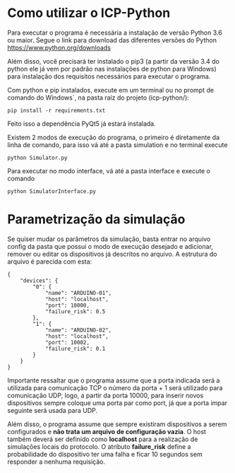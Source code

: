 # Como utilizar o ICP-Python

Para executar o programa é necessária a instalação de versão Python 3.6 ou maior.
Segue o link para download das diferentes versões do Python https://www.python.org/downloads

Além disso, você precisará ter instalado o pip3 (a partir da versão 3.4 do python ele já vem por padrão nas instalações
de python para Windows) para instalação dos requisitos necessários para executar o programa.

Com python e pip instalados, execute em um terminal ou no prompt de comando do Windows`, na pasta
raíz do projeto (icp-python/):
```
pip install -r requirements.txt
```

Feito isso a dependência PyQt5 já estará instalada.

Existem 2 modos de execução do programa, o primeiro é diretamente da linha de comando,
para isso vá até a pasta simulation e no terminal execute
```
python Simulator.py
```
Para executar no modo interface, vá até a pasta interface e execute o comando
```
python SimulatorInterface.py
```

# Parametrização da simulação

Se quiser mudar os parâmetros da simulação, basta entrar no arquivo config da pasta que possui
o modo de execução desejado e adicionar, remover ou editar os dispositivos já descritos no arquivo.
A estrutura do arquivo é parecida com esta:
```
{
    "devices": {
        "0": {
            "name": "ARDUINO-01",
            "host": "localhost",
            "port": 10000,
            "failure_risk": 0.5
        },
        "1": {
            "name": "ARDUINO-02",
            "host": "localhost",
            "port": 10002,
            "failure_risk": 0.1
        }
    }
}
```

Importante ressaltar que o programa assume que a porta indicada será a utilizada para comunicação TCP
o número da porta + 1 será utilizado para comunicação UDP, logo, a partir da porta 10000, para inserir novos
dispositivos sempre coloque uma porta par como port, já que a porta impar seguinte será usada para UDP.

Além disso, o programa assume que sempre existiram dispositivos a serem configurados e **não trata um arquivo
de configuração vazia**. O host também deverá ser definido como **localhost** para a realização de simulações
locais do protocolo. O atributo **failure_risk** define a probabilidade do dispositivo ter uma falha e ficar 10
segundos sem responder a nenhuma requisição.
